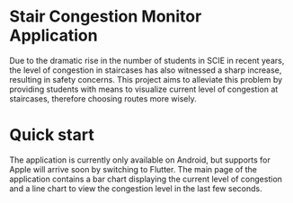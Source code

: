 # Stair Congestion Monitor Application
Due to the dramatic rise in the number of students in SCIE in recent years, the level of congestion in staircases has also witnessed a sharp increase, resulting in safety concerns.
This project aims to alleviate this problem by providing students with means to visualize current level of congestion at staircases, therefore choosing routes more wisely.


# Quick start
The application is currently only available on Android, but supports for Apple will arrive soon by switching to Flutter.
The main page of the application contains a bar chart displaying the current level of congestion and a line chart to view the congestion level in the last few seconds.
